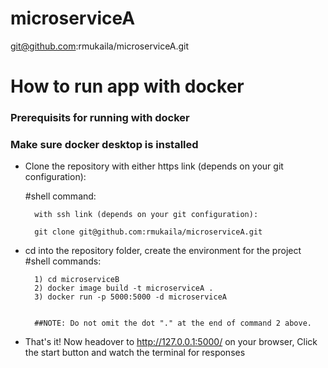 # microserviceA

git@github.com:rmukaila/microserviceA.git

# How to run app with docker

### Prerequisits for running with docker
### Make sure docker desktop is installed

- Clone the repository with either https link (depends on your git configuration):

    #shell command:

        with ssh link (depends on your git configuration):

        git clone git@github.com:rmukaila/microserviceA.git
       

- cd into the repository folder, create the environment for the project
#shell commands:

        1) cd microserviceB
        2) docker image build -t microserviceA .
        3) docker run -p 5000:5000 -d microserviceA

        
        ##NOTE: Do not omit the dot "." at the end of command 2 above.

- That's it!
    Now headover to http://127.0.0.1:5000/ on your browser, Click the start button and watch the terminal for responses
